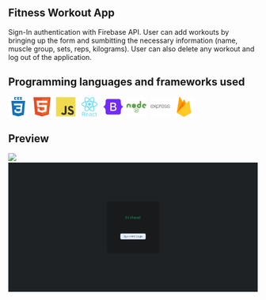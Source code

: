 ## Fitness Workout App
Sign-In authentication with Firebase API. User can add workouts by bringing up the form and sumbitting the necessary information (name, muscle group, sets, reps, kilograms). User can also delete any workout and log out of the application.

## Programming languages and frameworks used
<div>
  <img src="https://github.com/devicons/devicon/blob/master/icons/css3/css3-plain-wordmark.svg"  title="CSS3" alt="CSS" width="40" height="40"/>&nbsp;
  <img src="https://github.com/devicons/devicon/blob/master/icons/html5/html5-original.svg" title="HTML5" alt="HTML" width="40" height="40"/>&nbsp;
  <img src="https://github.com/devicons/devicon/blob/master/icons/javascript/javascript-original.svg" title="JavaScript" alt="JavaScript" width="40" height="40"/>&nbsp;
  <img src="https://github.com/devicons/devicon/blob/master/icons/react/react-original-wordmark.svg" title="React" alt="React" width="40" height="40"/>&nbsp;
  <img src="https://raw.githubusercontent.com/devicons/devicon/55609aa5bd817ff167afce0d965585c92040787a/icons/bootstrap/bootstrap-plain.svg" title="Bootstrap" alt="CSS" width="40" height="40"/>&nbsp;
  <img src="https://github.com/devicons/devicon/blob/master/icons/nodejs/nodejs-plain-wordmark.svg" title="React" alt="NodeJS" width="40" height="40"/>&nbsp;
  <img src="https://github.com/devicons/devicon/blob/master/icons/express/express-original-wordmark.svg" title="React" alt="ExpressJS" width="40" height="40"/>&nbsp;
  <img src="https://github.com/devicons/devicon/blob/master/icons/firebase/firebase-original.svg" title="React" alt="Firebase" width="40" height="40"/>&nbsp;
</div>

## Preview
<img src="https://github.com/CypherSoldier/Random-Quote-Generator/assets/107351021/1b6dc5b2-d656-429b-aaa2-aa729bf80d37">
<img src="https://github.com/CypherSoldier/Fitness-Workout-App/blob/main/Screenshot_28-3-2024_18519_cyphersoldier.github.io.jpeg">
